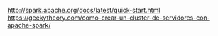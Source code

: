 http://spark.apache.org/docs/latest/quick-start.html
https://geekytheory.com/como-crear-un-cluster-de-servidores-con-apache-spark/